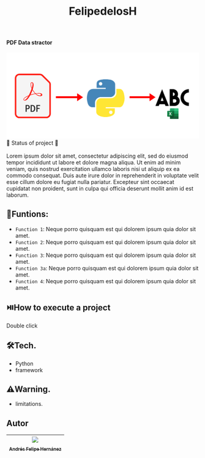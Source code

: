 <h1 align="center"> FelipedelosH </h1>
<br>
<h4>PDF Data stractor</h4>

![Banner](docs/banner.png)
:construction: Status of project :construction:
<br><br>
Lorem ipsum dolor sit amet, consectetur adipiscing elit, sed do eiusmod tempor incididunt ut labore et dolore magna aliqua. Ut enim ad minim veniam, quis nostrud exercitation ullamco laboris nisi ut aliquip ex ea commodo consequat. Duis aute irure dolor in reprehenderit in voluptate velit esse cillum dolore eu fugiat nulla pariatur. Excepteur sint occaecat cupidatat non proident, sunt in culpa qui officia deserunt mollit anim id est laborum.

## :hammer:Funtions:

- `Function 1`: Neque porro quisquam est qui dolorem ipsum quia dolor sit amet.<br>
- `Function 2`: Neque porro quisquam est qui dolorem ipsum quia dolor sit amet.<br>
- `Function 3`: Neque porro quisquam est qui dolorem ipsum quia dolor sit amet.<br>
- `Function 3a`: Neque porro quisquam est qui dolorem ipsum quia dolor sit amet.<br>
- `Function 4`: Neque porro quisquam est qui dolorem ipsum quia dolor sit amet.<br>


## :play_or_pause_button:How to execute a project

Double click

## :hammer_and_wrench:Tech.

- Python
- framework

## :warning:Warning.

- limitations.

## Autor

| [<img src="https://avatars.githubusercontent.com/u/38327255?v=4" width=115><br><sub>Andrés Felipe Hernánez</sub>](https://github.com/felipedelosh)|
| :---: |